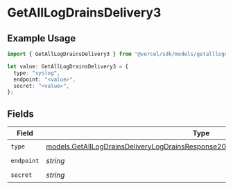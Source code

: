 # GetAllLogDrainsDelivery3

## Example Usage

```typescript
import { GetAllLogDrainsDelivery3 } from "@vercel/sdk/models/getalllogdrainsop.js";

let value: GetAllLogDrainsDelivery3 = {
  type: "syslog",
  endpoint: "<value>",
  secret: "<value>",
};
```

## Fields

| Field                                                                                                                                                                          | Type                                                                                                                                                                           | Required                                                                                                                                                                       | Description                                                                                                                                                                    |
| ------------------------------------------------------------------------------------------------------------------------------------------------------------------------------ | ------------------------------------------------------------------------------------------------------------------------------------------------------------------------------ | ------------------------------------------------------------------------------------------------------------------------------------------------------------------------------ | ------------------------------------------------------------------------------------------------------------------------------------------------------------------------------ |
| `type`                                                                                                                                                                         | [models.GetAllLogDrainsDeliveryLogDrainsResponse200ApplicationJSONResponseBody1Type](../models/getalllogdrainsdeliverylogdrainsresponse200applicationjsonresponsebody1type.md) | :heavy_check_mark:                                                                                                                                                             | N/A                                                                                                                                                                            |
| `endpoint`                                                                                                                                                                     | *string*                                                                                                                                                                       | :heavy_check_mark:                                                                                                                                                             | N/A                                                                                                                                                                            |
| `secret`                                                                                                                                                                       | *string*                                                                                                                                                                       | :heavy_check_mark:                                                                                                                                                             | N/A                                                                                                                                                                            |